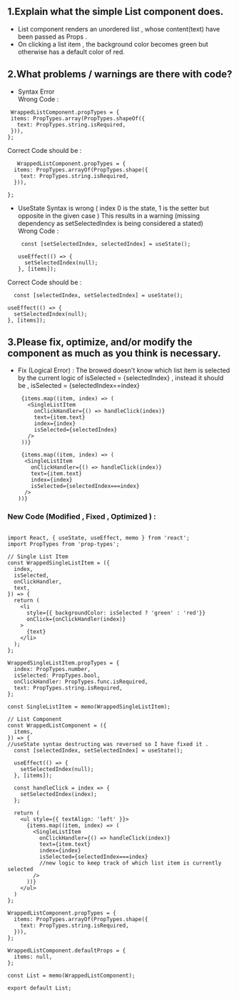 ## 1.Explain what the simple List component does.
- List component renders an unordered list , whose content(text) have been passed as Props .
- On clicking a list item , the background color becomes green but otherwise has a default color of red.  

## 2.What problems / warnings are there with code?
- Syntax Error <br />
  Wrong Code :
 ````
  WrappedListComponent.propTypes = {
  items: PropTypes.array(PropTypes.shapeOf({
    text: PropTypes.string.isRequired,
  })),
}; 
````

Correct Code should be  : 
````
   WrappedListComponent.propTypes = {
  items: PropTypes.arrayOf(PropTypes.shape({
    text: PropTypes.string.isRequired,
  })),
  
};
````

- UseState Syntax is wrong ( index 0 is the state, 1 is the setter but opposite in the given case  )
  This results in a warning (missing dependency as setSelectedIndex is being considered a stated) <br/>
 Wrong Code :
  ````
   const [setSelectedIndex, selectedIndex] = useState();

  useEffect(() => {
    setSelectedIndex(null);
  }, [items]);
  ````
Correct Code should be : 
  ````
    const [selectedIndex, setSelectedIndex] = useState();

  useEffect(() => {
    setSelectedIndex(null);
  }, [items]);
  ````
 
## 3.Please fix, optimize, and/or modify the component as much as you think is necessary.
-  Fix (Logical Error) :
      The browed doesn't know which list item is selected by the current logic of isSelected = {selectedIndex} , instead it should be , isSelected = {selectedIndex==index} 
     
     ````
      {items.map((item, index) => (
        <SingleListItem
          onClickHandler={() => handleClick(index)}
          text={item.text}
          index={index}
          isSelected={selectedIndex}
        />
      ))}
      ````
      ````
       {items.map((item, index) => (
        <SingleListItem
          onClickHandler={() => handleClick(index)}
          text={item.text}
          index={index}
          isSelected={selectedIndex===index}
        />
      ))}
      ````

### New Code (Modified , Fixed , Optimized )  :
````

import React, { useState, useEffect, memo } from 'react';
import PropTypes from 'prop-types';

// Single List Item
const WrappedSingleListItem = ({
  index,
  isSelected,
  onClickHandler,
  text,
}) => {
  return (
    <li
      style={{ backgroundColor: isSelected ? 'green' : 'red'}}
      onClick={onClickHandler(index)}
    >
      {text}
    </li>
  );
};

WrappedSingleListItem.propTypes = {
  index: PropTypes.number,
  isSelected: PropTypes.bool,
  onClickHandler: PropTypes.func.isRequired,
  text: PropTypes.string.isRequired,
};

const SingleListItem = memo(WrappedSingleListItem);

// List Component
const WrappedListComponent = ({
  items,
}) => {
//useState syntax destructing was reversed so I have fixed it .
  const [selectedIndex, setSelectedIndex] = useState();

  useEffect(() => {
    setSelectedIndex(null);
  }, [items]);

  const handleClick = index => {
    setSelectedIndex(index);
  };

  return (
    <ul style={{ textAlign: 'left' }}>
      {items.map((item, index) => (
        <SingleListItem
          onClickHandler={() => handleClick(index)}
          text={item.text}
          index={index}
          isSelected={selectedIndex===index}
          //new logic to keep track of which list item is currently selected
        />
      ))}
    </ul>
  )
};

WrappedListComponent.propTypes = {
  items: PropTypes.arrayOf(PropTypes.shape({
    text: PropTypes.string.isRequired,
  })),
};

WrappedListComponent.defaultProps = {
  items: null,
};

const List = memo(WrappedListComponent);

export default List;


````
